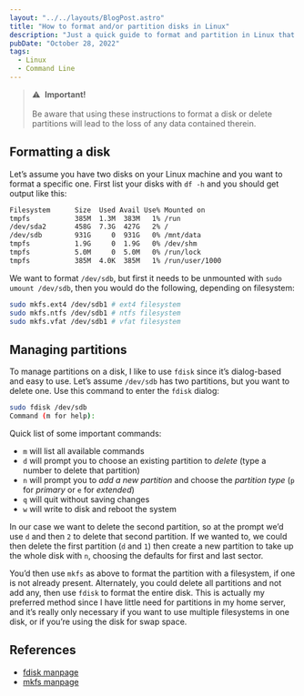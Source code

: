 ```yaml
---
layout: "../../layouts/BlogPost.astro"
title: "How to format and/or partition disks in Linux"
description: "Just a quick guide to format and partition in Linux that I wrote for myself a long time ago, and recently had to reference again."
pubDate: "October 28, 2022"
tags:
  - Linux
  - Command Line
---
```


> &#x26a0;&#xfe0f; &nbsp;**Important!**<br><br> Be aware that using these instructions to format a disk or delete partitions will lead to the loss of any data contained therein.

## Formatting a disk

Let’s assume you have two disks on your Linux machine and you want to format a specific one. First list your disks with `df -h` and you should get output like this:

```bash
Filesystem      Size  Used Avail Use% Mounted on
tmpfs           385M  1.3M  383M   1% /run
/dev/sda2       458G  7.3G  427G   2% /
/dev/sdb        931G     0  931G   0% /mnt/data
tmpfs           1.9G     0  1.9G   0% /dev/shm
tmpfs           5.0M     0  5.0M   0% /run/lock
tmpfs           385M  4.0K  385M   1% /run/user/1000
```

We want to format `/dev/sdb`, but first it needs to be unmounted with `sudo umount /dev/sdb`, then you would do the following, depending on filesystem:

```bash
sudo mkfs.ext4 /dev/sdb1 # ext4 filesystem
sudo mkfs.ntfs /dev/sdb1 # ntfs filesystem
sudo mkfs.vfat /dev/sdb1 # vfat filesystem
```

## Managing partitions

To manage partitions on a disk, I like to use `fdisk` since it’s dialog-based and easy to use. Let’s assume `/dev/sdb` has two partitions, but you want to delete one. Use this command to enter the `fdisk` dialog:

```bash
sudo fdisk /dev/sdb
Command (m for help):
```

Quick list of some important commands:

- `m` will list all available commands
- `d` will prompt you to choose an existing partition to _delete_ (type a number to delete that partition)
- `n` will prompt you to _add a new partition_ and choose the _partition type_ (`p` for _primary_ or `e` for _extended_)
- `q` will quit without saving changes
- `w` will write to disk and reboot the system

In our case we want to delete the second partition, so at the prompt we’d use `d` and then `2` to delete that second partition. If we wanted to, we could then delete the first partition (`d` and `1`) then create a new partition to take up the whole disk with `n`, choosing the defaults for first and last sector.

You’d then use `mkfs` as above to format the partition with a filesystem, if one is not already present. Alternately, you could delete all partitions and not add any, then use `fdisk` to format the entire disk. This is actually my preferred method since I have little need for partitions in my home server, and it’s really only necessary if you want to use multiple filesystems in one disk, or if you’re using the disk for swap space.

## References

- [fdisk manpage](https://man7.org/linux/man-pages/man8/fdisk.8.html)
- [mkfs manpage](https://man7.org/linux/man-pages/man8/mkfs.8.html)

<input type="hidden" id="postId" name="postId" value="how-to-format-partition-linux" />
